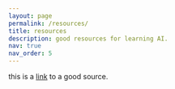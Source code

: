 ```yaml
---
layout: page
permalink: /resources/
title: resources
description: good resources for learning AI.
nav: true
nav_order: 5
---
```



this is a [link](https://ai-shinigami.github.io/) to a good source.
